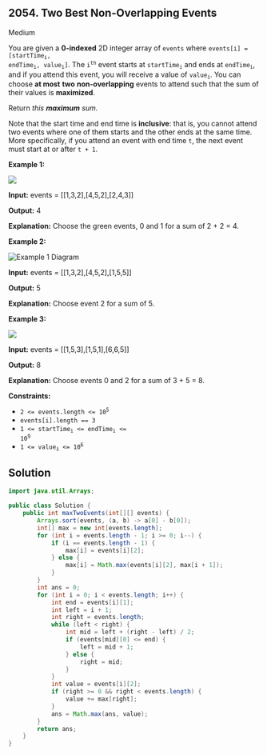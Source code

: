 ## 2054\. Two Best Non-Overlapping Events

Medium

You are given a **0-indexed** 2D integer array of `events` where <code>events[i] = [startTime<sub>i</sub>, endTime<sub>i</sub>, value<sub>i</sub>]</code>. The <code>i<sup>th</sup></code> event starts at <code>startTime<sub>i</sub></code> and ends at <code>endTime<sub>i</sub></code>, and if you attend this event, you will receive a value of <code>value<sub>i</sub></code>. You can choose **at most** **two** **non-overlapping** events to attend such that the sum of their values is **maximized**.

Return _this **maximum** sum._

Note that the start time and end time is **inclusive**: that is, you cannot attend two events where one of them starts and the other ends at the same time. More specifically, if you attend an event with end time `t`, the next event must start at or after `t + 1`.

**Example 1:**

![](https://assets.leetcode.com/uploads/2021/09/21/picture5.png)

**Input:** events = [[1,3,2],[4,5,2],[2,4,3]]

**Output:** 4

**Explanation:** Choose the green events, 0 and 1 for a sum of 2 + 2 = 4. 

**Example 2:**

![Example 1 Diagram](https://assets.leetcode.com/uploads/2021/09/21/picture1.png)

**Input:** events = [[1,3,2],[4,5,2],[1,5,5]]

**Output:** 5

**Explanation:** Choose event 2 for a sum of 5. 

**Example 3:**

![](https://assets.leetcode.com/uploads/2021/09/21/picture3.png)

**Input:** events = [[1,5,3],[1,5,1],[6,6,5]]

**Output:** 8

**Explanation:** Choose events 0 and 2 for a sum of 3 + 5 = 8.

**Constraints:**

*   <code>2 <= events.length <= 10<sup>5</sup></code>
*   `events[i].length == 3`
*   <code>1 <= startTime<sub>i</sub> <= endTime<sub>i</sub> <= 10<sup>9</sup></code>
*   <code>1 <= value<sub>i</sub> <= 10<sup>6</sup></code>

## Solution

```java
import java.util.Arrays;

public class Solution {
    public int maxTwoEvents(int[][] events) {
        Arrays.sort(events, (a, b) -> a[0] - b[0]);
        int[] max = new int[events.length];
        for (int i = events.length - 1; i >= 0; i--) {
            if (i == events.length - 1) {
                max[i] = events[i][2];
            } else {
                max[i] = Math.max(events[i][2], max[i + 1]);
            }
        }
        int ans = 0;
        for (int i = 0; i < events.length; i++) {
            int end = events[i][1];
            int left = i + 1;
            int right = events.length;
            while (left < right) {
                int mid = left + (right - left) / 2;
                if (events[mid][0] <= end) {
                    left = mid + 1;
                } else {
                    right = mid;
                }
            }
            int value = events[i][2];
            if (right >= 0 && right < events.length) {
                value += max[right];
            }
            ans = Math.max(ans, value);
        }
        return ans;
    }
}
```